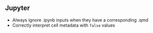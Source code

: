 ## Jupyter

- Always ignore .ipynb inputs when they have a corresponding .qmd
- Correctly interpret cell metadata with `false` values
